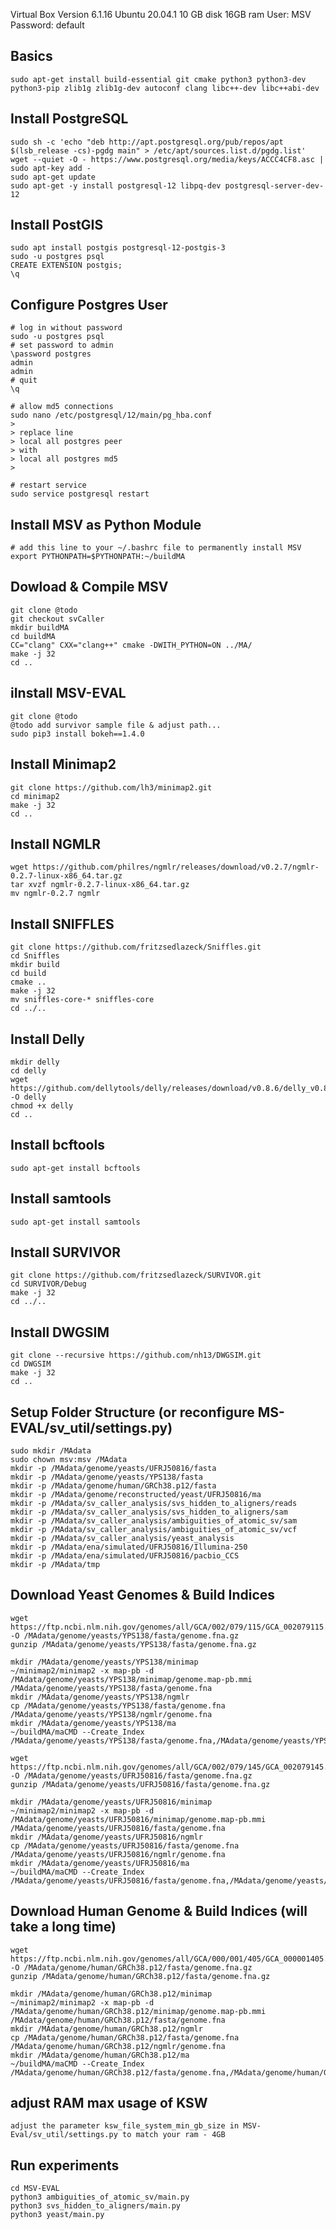 Virtual Box Version 6.1.16
Ubuntu 20.04.1
10 GB disk 16GB ram
User: MSV Password: default

## Basics

    sudo apt-get install build-essential git cmake python3 python3-dev python3-pip zlib1g zlib1g-dev autoconf clang libc++-dev libc++abi-dev


## Install PostgreSQL

    sudo sh -c 'echo "deb http://apt.postgresql.org/pub/repos/apt $(lsb_release -cs)-pgdg main" > /etc/apt/sources.list.d/pgdg.list'
    wget --quiet -O - https://www.postgresql.org/media/keys/ACCC4CF8.asc | sudo apt-key add -
    sudo apt-get update
    sudo apt-get -y install postgresql-12 libpq-dev postgresql-server-dev-12


## Install PostGIS

    sudo apt install postgis postgresql-12-postgis-3
    sudo -u postgres psql
    CREATE EXTENSION postgis;
    \q


## Configure Postgres User

    # log in without password
    sudo -u postgres psql 
    # set password to admin
    \password postgres
    admin
    admin
    # quit
    \q

    # allow md5 connections
    sudo nano /etc/postgresql/12/main/pg_hba.conf
    >
    > replace line 
    > local all postgres peer
    > with
    > local all postgres md5
    >

    # restart service
    sudo service postgresql restart


## Install MSV as Python Module

    # add this line to your ~/.bashrc file to permanently install MSV
    export PYTHONPATH=$PYTHONPATH:~/buildMA


## Dowload & Compile MSV

    git clone @todo
    git checkout svCaller
    mkdir buildMA
    cd buildMA
    CC="clang" CXX="clang++" cmake -DWITH_PYTHON=ON ../MA/
    make -j 32
    cd ..


## iInstall MSV-EVAL

    git clone @todo
    @todo add survivor sample file & adjust path...
    sudo pip3 install bokeh==1.4.0


## Install Minimap2

    git clone https://github.com/lh3/minimap2.git
    cd minimap2
    make -j 32
    cd ..

## Install NGMLR

    wget https://github.com/philres/ngmlr/releases/download/v0.2.7/ngmlr-0.2.7-linux-x86_64.tar.gz
    tar xvzf ngmlr-0.2.7-linux-x86_64.tar.gz
    mv ngmlr-0.2.7 ngmlr


## Install SNIFFLES

    git clone https://github.com/fritzsedlazeck/Sniffles.git
    cd Sniffles
    mkdir build
    cd build
    cmake ..
    make -j 32
    mv sniffles-core-* sniffles-core
    cd ../..


## Install Delly

    mkdir delly
    cd delly
    wget https://github.com/dellytools/delly/releases/download/v0.8.6/delly_v0.8.6_linux_x86_64bit -O delly
    chmod +x delly
    cd ..


## Install bcftools

    sudo apt-get install bcftools


## Install samtools

    sudo apt-get install samtools


## Install SURVIVOR

    git clone https://github.com/fritzsedlazeck/SURVIVOR.git
    cd SURVIVOR/Debug
    make -j 32
    cd ../..


## Install DWGSIM

    git clone --recursive https://github.com/nh13/DWGSIM.git
    cd DWGSIM
    make -j 32
    cd ..


## Setup Folder Structure (or reconfigure MS-EVAL/sv_util/settings.py)

    sudo mkdir /MAdata
    sudo chown msv:msv /MAdata
    mkdir -p /MAdata/genome/yeasts/UFRJ50816/fasta
    mkdir -p /MAdata/genome/yeasts/YPS138/fasta
    mkdir -p /MAdata/genome/human/GRCh38.p12/fasta
    mkdir -p /MAdata/genome/reconstructed/yeast/UFRJ50816/ma
    mkdir -p /MAdata/sv_caller_analysis/svs_hidden_to_aligners/reads
    mkdir -p /MAdata/sv_caller_analysis/svs_hidden_to_aligners/sam
    mkdir -p /MAdata/sv_caller_analysis/ambiguities_of_atomic_sv/sam
    mkdir -p /MAdata/sv_caller_analysis/ambiguities_of_atomic_sv/vcf
    mkdir -p /MAdata/sv_caller_analysis/yeast_analysis
    mkdir -p /MAdata/ena/simulated/UFRJ50816/Illumina-250
    mkdir -p /MAdata/ena/simulated/UFRJ50816/pacbio_CCS
    mkdir -p /MAdata/tmp


## Download Yeast Genomes & Build Indices

    wget https://ftp.ncbi.nlm.nih.gov/genomes/all/GCA/002/079/115/GCA_002079115.1_ASM207911v1/GCA_002079115.1_ASM207911v1_genomic.fna.gz -O /MAdata/genome/yeasts/YPS138/fasta/genome.fna.gz
    gunzip /MAdata/genome/yeasts/YPS138/fasta/genome.fna.gz

    mkdir /MAdata/genome/yeasts/YPS138/minimap
    ~/minimap2/minimap2 -x map-pb -d /MAdata/genome/yeasts/YPS138/minimap/genome.map-pb.mmi /MAdata/genome/yeasts/YPS138/fasta/genome.fna
    mkdir /MAdata/genome/yeasts/YPS138/ngmlr
    cp /MAdata/genome/yeasts/YPS138/fasta/genome.fna /MAdata/genome/yeasts/YPS138/ngmlr/genome.fna
    mkdir /MAdata/genome/yeasts/YPS138/ma
    ~/buildMA/maCMD --Create_Index /MAdata/genome/yeasts/YPS138/fasta/genome.fna,/MAdata/genome/yeasts/YPS138/ma,genome

    wget https://ftp.ncbi.nlm.nih.gov/genomes/all/GCA/002/079/145/GCA_002079145.1_ASM207914v1/GCA_002079145.1_ASM207914v1_genomic.fna.gz -O /MAdata/genome/yeasts/UFRJ50816/fasta/genome.fna.gz
    gunzip /MAdata/genome/yeasts/UFRJ50816/fasta/genome.fna.gz

    mkdir /MAdata/genome/yeasts/UFRJ50816/minimap
    ~/minimap2/minimap2 -x map-pb -d /MAdata/genome/yeasts/UFRJ50816/minimap/genome.map-pb.mmi /MAdata/genome/yeasts/UFRJ50816/fasta/genome.fna
    mkdir /MAdata/genome/yeasts/UFRJ50816/ngmlr
    cp /MAdata/genome/yeasts/UFRJ50816/fasta/genome.fna /MAdata/genome/yeasts/UFRJ50816/ngmlr/genome.fna
    mkdir /MAdata/genome/yeasts/UFRJ50816/ma
    ~/buildMA/maCMD --Create_Index /MAdata/genome/yeasts/UFRJ50816/fasta/genome.fna,/MAdata/genome/yeasts/UFRJ50816/ma,genome


## Download Human Genome & Build Indices (will take a long time)

    wget https://ftp.ncbi.nlm.nih.gov/genomes/all/GCA/000/001/405/GCA_000001405.27_GRCh38.p12/GCA_000001405.27_GRCh38.p12_genomic.fna.gz -O /MAdata/genome/human/GRCh38.p12/fasta/genome.fna.gz
    gunzip /MAdata/genome/human/GRCh38.p12/fasta/genome.fna.gz

    mkdir /MAdata/genome/human/GRCh38.p12/minimap
    ~/minimap2/minimap2 -x map-pb -d /MAdata/genome/human/GRCh38.p12/minimap/genome.map-pb.mmi /MAdata/genome/human/GRCh38.p12/fasta/genome.fna
    mkdir /MAdata/genome/human/GRCh38.p12/ngmlr
    cp /MAdata/genome/human/GRCh38.p12/fasta/genome.fna /MAdata/genome/human/GRCh38.p12/ngmlr/genome.fna
    mkdir /MAdata/genome/human/GRCh38.p12/ma
    ~/buildMA/maCMD --Create_Index /MAdata/genome/human/GRCh38.p12/fasta/genome.fna,/MAdata/genome/human/GRCh38.p12/ma,genome

## adjust RAM max usage of KSW

    adjust the parameter ksw_file_system_min_gb_size in MSV-Eval/sv_util/settings.py to match your ram - 4GB
## Run experiments

    cd MSV-EVAL
    python3 ambiguities_of_atomic_sv/main.py
    python3 svs_hidden_to_aligners/main.py
    python3 yeast/main.py



